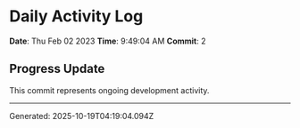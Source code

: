 # Daily Activity Log

**Date**: Thu Feb 02 2023
**Time**: 9:49:04 AM
**Commit**: 2

## Progress Update

This commit represents ongoing development activity.

---
Generated: 2025-10-19T04:19:04.094Z

